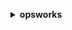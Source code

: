 **<details ><summary style="color:none;">opsworks</summary><blockquote>**

- **<details><summary style="color:none;"><b><u>assign-instance</b></u></summary><blockquote>**

  * **<p style="color:none;">--instance-id</p>**
  * **<p style="color:none;">--layer-ids</p>**
  * **<p style="color:none;">--cli-input-json</p>**
  * **<p style="color:none;">--cli-input-yaml</p>**
  * **<p style="color:none;">--generate-cli-skeleton</p>**

  </br>

  <p style="color:red;">**Description**</p>

  </br>

  ## **Examples**

  ```bash

  ```
  ```json

  ```

  </br>

- **<details><summary style="color:none;"><b><u>assign-volume</b></u></summary><blockquote>**

  * **<p style="color:none;">--volume-id</p>**
  * **<p style="color:none;">--instance-id</p>**
  * **<p style="color:none;">--cli-input-json</p>**
  * **<p style="color:none;">--cli-input-yaml</p>**
  * **<p style="color:none;">--generate-cli-skeleton</p>**

  </br>

  <p style="color:red;">**Description**</p>

  </br>

  ## **Examples**

  ```bash

  ```
  ```json

  ```

  </br>

- **<details><summary style="color:none;"><b><u>associate-elastic-ip</b></u></summary><blockquote>**

  * **<p style="color:none;">--elastic-ip</p>**
  * **<p style="color:none;">--instance-id</p>**
  * **<p style="color:none;">--cli-input-json</p>**
  * **<p style="color:none;">--cli-input-yaml</p>**
  * **<p style="color:none;">--generate-cli-skeleton</p>**

  </br>

  <p style="color:red;">**Description**</p>

  </br>

  ## **Examples**

  ```bash

  ```
  ```json

  ```

  </br>

- **<details><summary style="color:none;"><b><u>attach-elastic-load-balancer</b></u></summary><blockquote>**

  * **<p style="color:none;">--elastic-load-balancer-name</p>**
  * **<p style="color:none;">--layer-id</p>**
  * **<p style="color:none;">--cli-input-json</p>**
  * **<p style="color:none;">--cli-input-yaml</p>**
  * **<p style="color:none;">--generate-cli-skeleton</p>**

  </br>

  <p style="color:red;">**Description**</p>

  </br>

  ## **Examples**

  ```bash

  ```
  ```json

  ```

  </br>

- **<details><summary style="color:none;"><b><u>clone-stack</b></u></summary><blockquote>**

  * **<p style="color:none;">--source-stack-id</p>**
  * **<p style="color:none;">--name</p>**
  * **<p style="color:none;">--vpc-id</p>**
  * **<p style="color:none;">--attributes</p>**
  * **<p style="color:none;">--service-role-arn</p>**
  * **<p style="color:none;">--default-instance-profile-arn</p>**
  * **<p style="color:none;">--default-os</p>**
  * **<p style="color:none;">--hostname-theme</p>**
  * **<p style="color:none;">--default-availability-zone</p>**
  * **<p style="color:none;">--default-subnet-id</p>**
  * **<p style="color:none;">--custom-json</p>**
  * **<p style="color:none;">--configuration-manager</p>**
  * **<p style="color:none;">--chef-configuration</p>**
  * **<p style="color:none;">--use-custom-cookbooks</p>**
  * **<p style="color:none;">--no-use-custom-cookbooks</p>**
  * **<p style="color:none;">--use-opsworks-security-groups</p>**
  * **<p style="color:none;">--no-use-opsworks-security-groups</p>**
  * **<p style="color:none;">--custom-cookbooks-source</p>**
  * **<p style="color:none;">--default-ssh-key-name</p>**
  * **<p style="color:none;">--clone-permissions</p>**
  * **<p style="color:none;">--no-clone-permissions</p>**
  * **<p style="color:none;">--clone-app-ids</p>**
  * **<p style="color:none;">--default-root-device-type</p>**
  * **<p style="color:none;">--agent-version</p>**
  * **<p style="color:none;">--stack-region</p>**
  * **<p style="color:none;">--cli-input-json</p>**
  * **<p style="color:none;">--cli-input-yaml</p>**
  * **<p style="color:none;">--generate-cli-skeleton</p>**

  </br>

  <p style="color:red;">**Description**</p>

  </br>

  ## **Examples**

  ```bash

  ```
  ```json

  ```

  </br>

- **<details><summary style="color:none;"><b><u>create-app</b></u></summary><blockquote>**

  * **<p style="color:none;">--stack-id</p>**
  * **<p style="color:none;">--shortname</p>**
  * **<p style="color:none;">--name</p>**
  * **<p style="color:none;">--description</p>**
  * **<p style="color:none;">--data-sources</p>**
  * **<p style="color:none;">--type</p>**
  * **<p style="color:none;">--app-source</p>**
  * **<p style="color:none;">--domains</p>**
  * **<p style="color:none;">--enable-ssl</p>**
  * **<p style="color:none;">--no-enable-ssl</p>**
  * **<p style="color:none;">--ssl-configuration</p>**
  * **<p style="color:none;">--attributes</p>**
  * **<p style="color:none;">--environment</p>**
  * **<p style="color:none;">--cli-input-json</p>**
  * **<p style="color:none;">--cli-input-yaml</p>**
  * **<p style="color:none;">--generate-cli-skeleton</p>**

  </br>

  <p style="color:red;">**Description**</p>

  </br>

  ## **Examples**

  ```bash

  ```
  ```json

  ```

  </br>

- **<details><summary style="color:none;"><b><u>create-deployment</b></u></summary><blockquote>**

  * **<p style="color:none;">--stack-id</p>**
  * **<p style="color:none;">--app-id</p>**
  * **<p style="color:none;">--instance-ids</p>**
  * **<p style="color:none;">--layer-ids</p>**
  * **<p style="color:none;">--command</p>**
  * **<p style="color:none;">--comment</p>**
  * **<p style="color:none;">--custom-json</p>**
  * **<p style="color:none;">--cli-input-json</p>**
  * **<p style="color:none;">--cli-input-yaml</p>**
  * **<p style="color:none;">--generate-cli-skeleton</p>**

  </br>

  <p style="color:red;">**Description**</p>

  </br>

  ## **Examples**

  ```bash

  ```
  ```json

  ```

  </br>

- **<details><summary style="color:none;"><b><u>create-instance</b></u></summary><blockquote>**

  * **<p style="color:none;">--stack-id</p>**
  * **<p style="color:none;">--layer-ids</p>**
  * **<p style="color:none;">--instance-type</p>**
  * **<p style="color:none;">--auto-scaling-type</p>**
  * **<p style="color:none;">--hostname</p>**
  * **<p style="color:none;">--os</p>**
  * **<p style="color:none;">--ami-id</p>**
  * **<p style="color:none;">--ssh-key-name</p>**
  * **<p style="color:none;">--availability-zone</p>**
  * **<p style="color:none;">--virtualization-type</p>**
  * **<p style="color:none;">--subnet-id</p>**
  * **<p style="color:none;">--architecture</p>**
  * **<p style="color:none;">--root-device-type</p>**
  * **<p style="color:none;">--block-device-mappings</p>**
  * **<p style="color:none;">--install-updates-on-boot</p>**
  * **<p style="color:none;">--no-install-updates-on-boot</p>**
  * **<p style="color:none;">--ebs-optimized</p>**
  * **<p style="color:none;">--no-ebs-optimized</p>**
  * **<p style="color:none;">--agent-version</p>**
  * **<p style="color:none;">--tenancy</p>**
  * **<p style="color:none;">--cli-input-json</p>**
  * **<p style="color:none;">--cli-input-yaml</p>**
  * **<p style="color:none;">--generate-cli-skeleton</p>**

  </br>

  <p style="color:red;">**Description**</p>

  </br>

  ## **Examples**

  ```bash

  ```
  ```json

  ```

  </br>

- **<details><summary style="color:none;"><b><u>create-layer</b></u></summary><blockquote>**

  * **<p style="color:none;">--stack-id</p>**
  * **<p style="color:none;">--type</p>**
  * **<p style="color:none;">--name</p>**
  * **<p style="color:none;">--shortname</p>**
  * **<p style="color:none;">--attributes</p>**
  * **<p style="color:none;">--cloud-watch-logs-configuration</p>**
  * **<p style="color:none;">--custom-instance-profile-arn</p>**
  * **<p style="color:none;">--custom-json</p>**
  * **<p style="color:none;">--custom-security-group-ids</p>**
  * **<p style="color:none;">--packages</p>**
  * **<p style="color:none;">--volume-configurations</p>**
  * **<p style="color:none;">--enable-auto-healing</p>**
  * **<p style="color:none;">--no-enable-auto-healing</p>**
  * **<p style="color:none;">--auto-assign-elastic-ips</p>**
  * **<p style="color:none;">--no-auto-assign-elastic-ips</p>**
  * **<p style="color:none;">--auto-assign-public-ips</p>**
  * **<p style="color:none;">--no-auto-assign-public-ips</p>**
  * **<p style="color:none;">--custom-recipes</p>**
  * **<p style="color:none;">--install-updates-on-boot</p>**
  * **<p style="color:none;">--no-install-updates-on-boot</p>**
  * **<p style="color:none;">--use-ebs-optimized-instances</p>**
  * **<p style="color:none;">--no-use-ebs-optimized-instances</p>**
  * **<p style="color:none;">--lifecycle-event-configuration</p>**
  * **<p style="color:none;">--cli-input-json</p>**
  * **<p style="color:none;">--cli-input-yaml</p>**
  * **<p style="color:none;">--generate-cli-skeleton</p>**

  </br>

  <p style="color:red;">**Description**</p>

  </br>

  ## **Examples**

  ```bash

  ```
  ```json

  ```

  </br>

- **<details><summary style="color:none;"><b><u>create-stack</b></u></summary><blockquote>**

  * **<p style="color:none;">--name</p>**
  * **<p style="color:none;">--vpc-id</p>**
  * **<p style="color:none;">--attributes</p>**
  * **<p style="color:none;">--service-role-arn</p>**
  * **<p style="color:none;">--default-instance-profile-arn</p>**
  * **<p style="color:none;">--default-os</p>**
  * **<p style="color:none;">--hostname-theme</p>**
  * **<p style="color:none;">--default-availability-zone</p>**
  * **<p style="color:none;">--default-subnet-id</p>**
  * **<p style="color:none;">--custom-json</p>**
  * **<p style="color:none;">--configuration-manager</p>**
  * **<p style="color:none;">--chef-configuration</p>**
  * **<p style="color:none;">--use-custom-cookbooks</p>**
  * **<p style="color:none;">--no-use-custom-cookbooks</p>**
  * **<p style="color:none;">--use-opsworks-security-groups</p>**
  * **<p style="color:none;">--no-use-opsworks-security-groups</p>**
  * **<p style="color:none;">--custom-cookbooks-source</p>**
  * **<p style="color:none;">--default-ssh-key-name</p>**
  * **<p style="color:none;">--default-root-device-type</p>**
  * **<p style="color:none;">--agent-version</p>**
  * **<p style="color:none;">--stack-region</p>**
  * **<p style="color:none;">--cli-input-json</p>**
  * **<p style="color:none;">--cli-input-yaml</p>**
  * **<p style="color:none;">--generate-cli-skeleton</p>**

  </br>

  <p style="color:red;">**Description**</p>

  </br>

  ## **Examples**

  ```bash

  ```
  ```json

  ```

  </br>

- **<details><summary style="color:none;"><b><u>create-user-profile</b></u></summary><blockquote>**

  * **<p style="color:none;">--iam-user-arn</p>**
  * **<p style="color:none;">--ssh-username</p>**
  * **<p style="color:none;">--ssh-public-key</p>**
  * **<p style="color:none;">--allow-self-management</p>**
  * **<p style="color:none;">--no-allow-self-management</p>**
  * **<p style="color:none;">--cli-input-json</p>**
  * **<p style="color:none;">--cli-input-yaml</p>**
  * **<p style="color:none;">--generate-cli-skeleton</p>**

  </br>

  <p style="color:red;">**Description**</p>

  </br>

  ## **Examples**

  ```bash

  ```
  ```json

  ```

  </br>

- **<details><summary style="color:none;"><b><u>delete-app</b></u></summary><blockquote>**

  * **<p style="color:none;">--app-id</p>**
  * **<p style="color:none;">--cli-input-json</p>**
  * **<p style="color:none;">--cli-input-yaml</p>**
  * **<p style="color:none;">--generate-cli-skeleton</p>**

  </br>

  <p style="color:red;">**Description**</p>

  </br>

  ## **Examples**

  ```bash

  ```
  ```json

  ```

  </br>

- **<details><summary style="color:none;"><b><u>delete-instance</b></u></summary><blockquote>**

  * **<p style="color:none;">--instance-id</p>**
  * **<p style="color:none;">--delete-elastic-ip</p>**
  * **<p style="color:none;">--no-delete-elastic-ip</p>**
  * **<p style="color:none;">--delete-volumes</p>**
  * **<p style="color:none;">--no-delete-volumes</p>**
  * **<p style="color:none;">--cli-input-json</p>**
  * **<p style="color:none;">--cli-input-yaml</p>**
  * **<p style="color:none;">--generate-cli-skeleton</p>**

  </br>

  <p style="color:red;">**Description**</p>

  </br>

  ## **Examples**

  ```bash

  ```
  ```json

  ```

  </br>

- **<details><summary style="color:none;"><b><u>delete-layer</b></u></summary><blockquote>**

  * **<p style="color:none;">--layer-id</p>**
  * **<p style="color:none;">--cli-input-json</p>**
  * **<p style="color:none;">--cli-input-yaml</p>**
  * **<p style="color:none;">--generate-cli-skeleton</p>**

  </br>

  <p style="color:red;">**Description**</p>

  </br>

  ## **Examples**

  ```bash

  ```
  ```json

  ```

  </br>

- **<details><summary style="color:none;"><b><u>delete-stack</b></u></summary><blockquote>**

  * **<p style="color:none;">--stack-id</p>**
  * **<p style="color:none;">--cli-input-json</p>**
  * **<p style="color:none;">--cli-input-yaml</p>**
  * **<p style="color:none;">--generate-cli-skeleton</p>**

  </br>

  <p style="color:red;">**Description**</p>

  </br>

  ## **Examples**

  ```bash

  ```
  ```json

  ```

  </br>

- **<details><summary style="color:none;"><b><u>delete-user-profile</b></u></summary><blockquote>**

  * **<p style="color:none;">--iam-user-arn</p>**
  * **<p style="color:none;">--cli-input-json</p>**
  * **<p style="color:none;">--cli-input-yaml</p>**
  * **<p style="color:none;">--generate-cli-skeleton</p>**

  </br>

  <p style="color:red;">**Description**</p>

  </br>

  ## **Examples**

  ```bash

  ```
  ```json

  ```

  </br>

- **<details><summary style="color:none;"><b><u>deregister-ecs-cluster</b></u></summary><blockquote>**

  * **<p style="color:none;">--ecs-cluster-arn</p>**
  * **<p style="color:none;">--cli-input-json</p>**
  * **<p style="color:none;">--cli-input-yaml</p>**
  * **<p style="color:none;">--generate-cli-skeleton</p>**

  </br>

  <p style="color:red;">**Description**</p>

  </br>

  ## **Examples**

  ```bash

  ```
  ```json

  ```

  </br>

- **<details><summary style="color:none;"><b><u>deregister-elastic-ip</b></u></summary><blockquote>**

  * **<p style="color:none;">--elastic-ip</p>**
  * **<p style="color:none;">--cli-input-json</p>**
  * **<p style="color:none;">--cli-input-yaml</p>**
  * **<p style="color:none;">--generate-cli-skeleton</p>**

  </br>

  <p style="color:red;">**Description**</p>

  </br>

  ## **Examples**

  ```bash

  ```
  ```json

  ```

  </br>

- **<details><summary style="color:none;"><b><u>deregister-instance</b></u></summary><blockquote>**

  * **<p style="color:none;">--instance-id</p>**
  * **<p style="color:none;">--cli-input-json</p>**
  * **<p style="color:none;">--cli-input-yaml</p>**
  * **<p style="color:none;">--generate-cli-skeleton</p>**

  </br>

  <p style="color:red;">**Description**</p>

  </br>

  ## **Examples**

  ```bash

  ```
  ```json

  ```

  </br>

- **<details><summary style="color:none;"><b><u>deregister-rds-db-instance</b></u></summary><blockquote>**

  * **<p style="color:none;">--rds-db-instance-arn</p>**
  * **<p style="color:none;">--cli-input-json</p>**
  * **<p style="color:none;">--cli-input-yaml</p>**
  * **<p style="color:none;">--generate-cli-skeleton</p>**

  </br>

  <p style="color:red;">**Description**</p>

  </br>

  ## **Examples**

  ```bash

  ```
  ```json

  ```

  </br>

- **<details><summary style="color:none;"><b><u>deregister-volume</b></u></summary><blockquote>**

  * **<p style="color:none;">--volume-id</p>**
  * **<p style="color:none;">--cli-input-json</p>**
  * **<p style="color:none;">--cli-input-yaml</p>**
  * **<p style="color:none;">--generate-cli-skeleton</p>**

  </br>

  <p style="color:red;">**Description**</p>

  </br>

  ## **Examples**

  ```bash

  ```
  ```json

  ```

  </br>

- **<details><summary style="color:none;"><b><u>describe-agent-versions</b></u></summary><blockquote>**

  * **<p style="color:none;">--stack-id</p>**
  * **<p style="color:none;">--configuration-manager</p>**
  * **<p style="color:none;">--cli-input-json</p>**
  * **<p style="color:none;">--cli-input-yaml</p>**
  * **<p style="color:none;">--generate-cli-skeleton</p>**

  </br>

  <p style="color:red;">**Description**</p>

  </br>

  ## **Examples**

  ```bash

  ```
  ```json

  ```

  </br>

- **<details><summary style="color:none;"><b><u>describe-apps</b></u></summary><blockquote>**

  * **<p style="color:none;">--stack-id</p>**
  * **<p style="color:none;">--app-ids</p>**
  * **<p style="color:none;">--cli-input-json</p>**
  * **<p style="color:none;">--cli-input-yaml</p>**
  * **<p style="color:none;">--generate-cli-skeleton</p>**

  </br>

  <p style="color:red;">**Description**</p>

  </br>

  ## **Examples**

  ```bash

  ```
  ```json

  ```

  </br>

- **<details><summary style="color:none;"><b><u>describe-commands</b></u></summary><blockquote>**

  * **<p style="color:none;">--deployment-id</p>**
  * **<p style="color:none;">--instance-id</p>**
  * **<p style="color:none;">--command-ids</p>**
  * **<p style="color:none;">--cli-input-json</p>**
  * **<p style="color:none;">--cli-input-yaml</p>**
  * **<p style="color:none;">--generate-cli-skeleton</p>**

  </br>

  <p style="color:red;">**Description**</p>

  </br>

  ## **Examples**

  ```bash

  ```
  ```json

  ```

  </br>

- **<details><summary style="color:none;"><b><u>describe-deployments</b></u></summary><blockquote>**

  * **<p style="color:none;">--stack-id</p>**
  * **<p style="color:none;">--app-id</p>**
  * **<p style="color:none;">--deployment-ids</p>**
  * **<p style="color:none;">--cli-input-json</p>**
  * **<p style="color:none;">--cli-input-yaml</p>**
  * **<p style="color:none;">--generate-cli-skeleton</p>**

  </br>

  <p style="color:red;">**Description**</p>

  </br>

  ## **Examples**

  ```bash

  ```
  ```json

  ```

  </br>

- **<details><summary style="color:none;"><b><u>describe-ecs-clusters</b></u></summary><blockquote>**

  * **<p style="color:none;">--ecs-cluster-arns</p>**
  * **<p style="color:none;">--stack-id</p>**
  * **<p style="color:none;">--cli-input-json</p>**
  * **<p style="color:none;">--cli-input-yaml</p>**
  * **<p style="color:none;">--starting-token</p>**
  * **<p style="color:none;">--page-size</p>**
  * **<p style="color:none;">--max-items</p>**
  * **<p style="color:none;">--generate-cli-skeleton</p>**

  </br>

  <p style="color:red;">**Description**</p>

  </br>

  ## **Examples**

  ```bash

  ```
  ```json

  ```

  </br>

- **<details><summary style="color:none;"><b><u>describe-elastic-ips</b></u></summary><blockquote>**

  * **<p style="color:none;">--instance-id</p>**
  * **<p style="color:none;">--stack-id</p>**
  * **<p style="color:none;">--ips</p>**
  * **<p style="color:none;">--cli-input-json</p>**
  * **<p style="color:none;">--cli-input-yaml</p>**
  * **<p style="color:none;">--generate-cli-skeleton</p>**

  </br>

  <p style="color:red;">**Description**</p>

  </br>

  ## **Examples**

  ```bash

  ```
  ```json

  ```

  </br>

- **<details><summary style="color:none;"><b><u>describe-elastic-load-balancers</b></u></summary><blockquote>**

  * **<p style="color:none;">--stack-id</p>**
  * **<p style="color:none;">--layer-ids</p>**
  * **<p style="color:none;">--cli-input-json</p>**
  * **<p style="color:none;">--cli-input-yaml</p>**
  * **<p style="color:none;">--generate-cli-skeleton</p>**

  </br>

  <p style="color:red;">**Description**</p>

  </br>

  ## **Examples**

  ```bash

  ```
  ```json

  ```

  </br>

- **<details><summary style="color:none;"><b><u>describe-instances</b></u></summary><blockquote>**

  * **<p style="color:none;">--stack-id</p>**
  * **<p style="color:none;">--layer-id</p>**
  * **<p style="color:none;">--instance-ids</p>**
  * **<p style="color:none;">--cli-input-json</p>**
  * **<p style="color:none;">--cli-input-yaml</p>**
  * **<p style="color:none;">--generate-cli-skeleton</p>**

  </br>

  <p style="color:red;">**Description**</p>

  </br>

  ## **Examples**

  ```bash

  ```
  ```json

  ```

  </br>

- **<details><summary style="color:none;"><b><u>describe-layers</b></u></summary><blockquote>**

  * **<p style="color:none;">--stack-id</p>**
  * **<p style="color:none;">--layer-ids</p>**
  * **<p style="color:none;">--cli-input-json</p>**
  * **<p style="color:none;">--cli-input-yaml</p>**
  * **<p style="color:none;">--generate-cli-skeleton</p>**

  </br>

  <p style="color:red;">**Description**</p>

  </br>

  ## **Examples**

  ```bash

  ```
  ```json

  ```

  </br>

- **<details><summary style="color:none;"><b><u>describe-load-based-auto-scaling</b></u></summary><blockquote>**

  * **<p style="color:none;">--layer-ids</p>**
  * **<p style="color:none;">--cli-input-json</p>**
  * **<p style="color:none;">--cli-input-yaml</p>**
  * **<p style="color:none;">--generate-cli-skeleton</p>**

  </br>

  <p style="color:red;">**Description**</p>

  </br>

  ## **Examples**

  ```bash

  ```
  ```json

  ```

  </br>

- **<details><summary style="color:none;"><b><u>describe-my-user-profile</b></u></summary><blockquote>**

  * **<p style="color:none;">--cli-input-json</p>**
  * **<p style="color:none;">--cli-input-yaml</p>**
  * **<p style="color:none;">--generate-cli-skeleton</p>**

  </br>

  <p style="color:red;">**Description**</p>

  </br>

  ## **Examples**

  ```bash

  ```
  ```json

  ```

  </br>

- **<details><summary style="color:none;"><b><u>describe-operating-systems</b></u></summary><blockquote>**

  * **<p style="color:none;">--cli-input-json</p>**
  * **<p style="color:none;">--cli-input-yaml</p>**
  * **<p style="color:none;">--generate-cli-skeleton</p>**

  </br>

  <p style="color:red;">**Description**</p>

  </br>

  ## **Examples**

  ```bash

  ```
  ```json

  ```

  </br>

- **<details><summary style="color:none;"><b><u>describe-permissions</b></u></summary><blockquote>**

  * **<p style="color:none;">--iam-user-arn</p>**
  * **<p style="color:none;">--stack-id</p>**
  * **<p style="color:none;">--cli-input-json</p>**
  * **<p style="color:none;">--cli-input-yaml</p>**
  * **<p style="color:none;">--generate-cli-skeleton</p>**

  </br>

  <p style="color:red;">**Description**</p>

  </br>

  ## **Examples**

  ```bash

  ```
  ```json

  ```

  </br>

- **<details><summary style="color:none;"><b><u>describe-raid-arrays</b></u></summary><blockquote>**

  * **<p style="color:none;">--instance-id</p>**
  * **<p style="color:none;">--stack-id</p>**
  * **<p style="color:none;">--raid-array-ids</p>**
  * **<p style="color:none;">--cli-input-json</p>**
  * **<p style="color:none;">--cli-input-yaml</p>**
  * **<p style="color:none;">--generate-cli-skeleton</p>**

  </br>

  <p style="color:red;">**Description**</p>

  </br>

  ## **Examples**

  ```bash

  ```
  ```json

  ```

  </br>

- **<details><summary style="color:none;"><b><u>describe-rds-db-instances</b></u></summary><blockquote>**

  * **<p style="color:none;">--stack-id</p>**
  * **<p style="color:none;">--rds-db-instance-arns</p>**
  * **<p style="color:none;">--cli-input-json</p>**
  * **<p style="color:none;">--cli-input-yaml</p>**
  * **<p style="color:none;">--generate-cli-skeleton</p>**

  </br>

  <p style="color:red;">**Description**</p>

  </br>

  ## **Examples**

  ```bash

  ```
  ```json

  ```

  </br>

- **<details><summary style="color:none;"><b><u>describe-service-errors</b></u></summary><blockquote>**

  * **<p style="color:none;">--stack-id</p>**
  * **<p style="color:none;">--instance-id</p>**
  * **<p style="color:none;">--service-error-ids</p>**
  * **<p style="color:none;">--cli-input-json</p>**
  * **<p style="color:none;">--cli-input-yaml</p>**
  * **<p style="color:none;">--generate-cli-skeleton</p>**

  </br>

  <p style="color:red;">**Description**</p>

  </br>

  ## **Examples**

  ```bash

  ```
  ```json

  ```

  </br>

- **<details><summary style="color:none;"><b><u>describe-stack-provisioning-parameters</b></u></summary><blockquote>**

  * **<p style="color:none;">--stack-id</p>**
  * **<p style="color:none;">--cli-input-json</p>**
  * **<p style="color:none;">--cli-input-yaml</p>**
  * **<p style="color:none;">--generate-cli-skeleton</p>**

  </br>

  <p style="color:red;">**Description**</p>

  </br>

  ## **Examples**

  ```bash

  ```
  ```json

  ```

  </br>

- **<details><summary style="color:none;"><b><u>describe-stacks</b></u></summary><blockquote>**

  * **<p style="color:none;">--stack-ids</p>**
  * **<p style="color:none;">--cli-input-json</p>**
  * **<p style="color:none;">--cli-input-yaml</p>**
  * **<p style="color:none;">--generate-cli-skeleton</p>**

  </br>

  <p style="color:red;">**Description**</p>

  </br>

  ## **Examples**

  ```bash

  ```
  ```json

  ```

  </br>

- **<details><summary style="color:none;"><b><u>describe-stack-summary</b></u></summary><blockquote>**

  * **<p style="color:none;">--stack-id</p>**
  * **<p style="color:none;">--cli-input-json</p>**
  * **<p style="color:none;">--cli-input-yaml</p>**
  * **<p style="color:none;">--generate-cli-skeleton</p>**

  </br>

  <p style="color:red;">**Description**</p>

  </br>

  ## **Examples**

  ```bash

  ```
  ```json

  ```

  </br>

- **<details><summary style="color:none;"><b><u>describe-time-based-auto-scaling</b></u></summary><blockquote>**

  * **<p style="color:none;">--instance-ids</p>**
  * **<p style="color:none;">--cli-input-json</p>**
  * **<p style="color:none;">--cli-input-yaml</p>**
  * **<p style="color:none;">--generate-cli-skeleton</p>**

  </br>

  <p style="color:red;">**Description**</p>

  </br>

  ## **Examples**

  ```bash

  ```
  ```json

  ```

  </br>

- **<details><summary style="color:none;"><b><u>describe-user-profiles</b></u></summary><blockquote>**

  * **<p style="color:none;">--iam-user-arns</p>**
  * **<p style="color:none;">--cli-input-json</p>**
  * **<p style="color:none;">--cli-input-yaml</p>**
  * **<p style="color:none;">--generate-cli-skeleton</p>**

  </br>

  <p style="color:red;">**Description**</p>

  </br>

  ## **Examples**

  ```bash

  ```
  ```json

  ```

  </br>

- **<details><summary style="color:none;"><b><u>describe-volumes</b></u></summary><blockquote>**

  * **<p style="color:none;">--instance-id</p>**
  * **<p style="color:none;">--stack-id</p>**
  * **<p style="color:none;">--raid-array-id</p>**
  * **<p style="color:none;">--volume-ids</p>**
  * **<p style="color:none;">--cli-input-json</p>**
  * **<p style="color:none;">--cli-input-yaml</p>**
  * **<p style="color:none;">--generate-cli-skeleton</p>**

  </br>

  <p style="color:red;">**Description**</p>

  </br>

  ## **Examples**

  ```bash

  ```
  ```json

  ```

  </br>

- **<details><summary style="color:none;"><b><u>detach-elastic-load-balancer</b></u></summary><blockquote>**

  * **<p style="color:none;">--elastic-load-balancer-name</p>**
  * **<p style="color:none;">--layer-id</p>**
  * **<p style="color:none;">--cli-input-json</p>**
  * **<p style="color:none;">--cli-input-yaml</p>**
  * **<p style="color:none;">--generate-cli-skeleton</p>**

  </br>

  <p style="color:red;">**Description**</p>

  </br>

  ## **Examples**

  ```bash

  ```
  ```json

  ```

  </br>

- **<details><summary style="color:none;"><b><u>disassociate-elastic-ip</b></u></summary><blockquote>**

  * **<p style="color:none;">--elastic-ip</p>**
  * **<p style="color:none;">--cli-input-json</p>**
  * **<p style="color:none;">--cli-input-yaml</p>**
  * **<p style="color:none;">--generate-cli-skeleton</p>**

  </br>

  <p style="color:red;">**Description**</p>

  </br>

  ## **Examples**

  ```bash

  ```
  ```json

  ```

  </br>

- **<details><summary style="color:none;"><b><u>get-hostname-suggestion</b></u></summary><blockquote>**

  * **<p style="color:none;">--layer-id</p>**
  * **<p style="color:none;">--cli-input-json</p>**
  * **<p style="color:none;">--cli-input-yaml</p>**
  * **<p style="color:none;">--generate-cli-skeleton</p>**

  </br>

  <p style="color:red;">**Description**</p>

  </br>

  ## **Examples**

  ```bash

  ```
  ```json

  ```

  </br>

- **<details><summary style="color:none;"><b><u>grant-access</b></u></summary><blockquote>**

  * **<p style="color:none;">--instance-id</p>**
  * **<p style="color:none;">--valid-for-in-minutes</p>**
  * **<p style="color:none;">--cli-input-json</p>**
  * **<p style="color:none;">--cli-input-yaml</p>**
  * **<p style="color:none;">--generate-cli-skeleton</p>**

  </br>

  <p style="color:red;">**Description**</p>

  </br>

  ## **Examples**

  ```bash

  ```
  ```json

  ```

  </br>

- **<details><summary style="color:none;"><b><u>help</b></u></summary><blockquote>**

  * **<p style="color:none;"></p>**

  </br>

  <p style="color:red;">**Description**</p>

  </br>

  ## **Examples**

  ```bash

  ```
  ```json

  ```

  </br>

- **<details><summary style="color:none;"><b><u>list-tags</b></u></summary><blockquote>**

  * **<p style="color:none;">--resource-arn</p>**
  * **<p style="color:none;">--max-results</p>**
  * **<p style="color:none;">--next-token</p>**
  * **<p style="color:none;">--cli-input-json</p>**
  * **<p style="color:none;">--cli-input-yaml</p>**
  * **<p style="color:none;">--generate-cli-skeleton</p>**

  </br>

  <p style="color:red;">**Description**</p>

  </br>

  ## **Examples**

  ```bash

  ```
  ```json

  ```

  </br>

- **<details><summary style="color:none;"><b><u>reboot-instance</b></u></summary><blockquote>**

  * **<p style="color:none;">--instance-id</p>**
  * **<p style="color:none;">--cli-input-json</p>**
  * **<p style="color:none;">--cli-input-yaml</p>**
  * **<p style="color:none;">--generate-cli-skeleton</p>**

  </br>

  <p style="color:red;">**Description**</p>

  </br>

  ## **Examples**

  ```bash

  ```
  ```json

  ```

  </br>

- **<details><summary style="color:none;"><b><u>register</b></u></summary><blockquote>**

  * **<p style="color:none;">--stack-id</p>**
  * **<p style="color:none;">--infrastructure-class</p>**
  * **<p style="color:none;">--override-hostname</p>**
  * **<p style="color:none;">--override-private-ip</p>**
  * **<p style="color:none;">--override-public-ip</p>**
  * **<p style="color:none;">--override-ssh</p>**
  * **<p style="color:none;">--ssh-username</p>**
  * **<p style="color:none;">--ssh-private-key</p>**
  * **<p style="color:none;">--local</p>**
  * **<p style="color:none;">--use-instance-profile</p>**

  </br>

  <p style="color:red;">**Description**</p>

  </br>

  ## **Examples**

  ```bash

  ```
  ```json

  ```

  </br>

- **<details><summary style="color:none;"><b><u>register-ecs-cluster</b></u></summary><blockquote>**

  * **<p style="color:none;">--ecs-cluster-arn</p>**
  * **<p style="color:none;">--stack-id</p>**
  * **<p style="color:none;">--cli-input-json</p>**
  * **<p style="color:none;">--cli-input-yaml</p>**
  * **<p style="color:none;">--generate-cli-skeleton</p>**

  </br>

  <p style="color:red;">**Description**</p>

  </br>

  ## **Examples**

  ```bash

  ```
  ```json

  ```

  </br>

- **<details><summary style="color:none;"><b><u>register-elastic-ip</b></u></summary><blockquote>**

  * **<p style="color:none;">--elastic-ip</p>**
  * **<p style="color:none;">--stack-id</p>**
  * **<p style="color:none;">--cli-input-json</p>**
  * **<p style="color:none;">--cli-input-yaml</p>**
  * **<p style="color:none;">--generate-cli-skeleton</p>**

  </br>

  <p style="color:red;">**Description**</p>

  </br>

  ## **Examples**

  ```bash

  ```
  ```json

  ```

  </br>

- **<details><summary style="color:none;"><b><u>register-instance</b></u></summary><blockquote>**

  * **<p style="color:none;">--stack-id</p>**
  * **<p style="color:none;">--hostname</p>**
  * **<p style="color:none;">--public-ip</p>**
  * **<p style="color:none;">--private-ip</p>**
  * **<p style="color:none;">--rsa-public-key</p>**
  * **<p style="color:none;">--rsa-public-key-fingerprint</p>**
  * **<p style="color:none;">--instance-identity</p>**
  * **<p style="color:none;">--cli-input-json</p>**
  * **<p style="color:none;">--cli-input-yaml</p>**
  * **<p style="color:none;">--generate-cli-skeleton</p>**

  </br>

  <p style="color:red;">**Description**</p>

  </br>

  ## **Examples**

  ```bash

  ```
  ```json

  ```

  </br>

- **<details><summary style="color:none;"><b><u>register-rds-db-instance</b></u></summary><blockquote>**

  * **<p style="color:none;">--stack-id</p>**
  * **<p style="color:none;">--rds-db-instance-arn</p>**
  * **<p style="color:none;">--db-user</p>**
  * **<p style="color:none;">--db-password</p>**
  * **<p style="color:none;">--cli-input-json</p>**
  * **<p style="color:none;">--cli-input-yaml</p>**
  * **<p style="color:none;">--generate-cli-skeleton</p>**

  </br>

  <p style="color:red;">**Description**</p>

  </br>

  ## **Examples**

  ```bash

  ```
  ```json

  ```

  </br>

- **<details><summary style="color:none;"><b><u>register-volume</b></u></summary><blockquote>**

  * **<p style="color:none;">--ec2-volume-id</p>**
  * **<p style="color:none;">--stack-id</p>**
  * **<p style="color:none;">--cli-input-json</p>**
  * **<p style="color:none;">--cli-input-yaml</p>**
  * **<p style="color:none;">--generate-cli-skeleton</p>**

  </br>

  <p style="color:red;">**Description**</p>

  </br>

  ## **Examples**

  ```bash

  ```
  ```json

  ```

  </br>

- **<details><summary style="color:none;"><b><u>set-load-based-auto-scaling</b></u></summary><blockquote>**

  * **<p style="color:none;">--layer-id</p>**
  * **<p style="color:none;">--enable</p>**
  * **<p style="color:none;">--no-enable</p>**
  * **<p style="color:none;">--up-scaling</p>**
  * **<p style="color:none;">--down-scaling</p>**
  * **<p style="color:none;">--cli-input-json</p>**
  * **<p style="color:none;">--cli-input-yaml</p>**
  * **<p style="color:none;">--generate-cli-skeleton</p>**

  </br>

  <p style="color:red;">**Description**</p>

  </br>

  ## **Examples**

  ```bash

  ```
  ```json

  ```

  </br>

- **<details><summary style="color:none;"><b><u>set-permission</b></u></summary><blockquote>**

  * **<p style="color:none;">--stack-id</p>**
  * **<p style="color:none;">--iam-user-arn</p>**
  * **<p style="color:none;">--allow-ssh</p>**
  * **<p style="color:none;">--no-allow-ssh</p>**
  * **<p style="color:none;">--allow-sudo</p>**
  * **<p style="color:none;">--no-allow-sudo</p>**
  * **<p style="color:none;">--level</p>**
  * **<p style="color:none;">--cli-input-json</p>**
  * **<p style="color:none;">--cli-input-yaml</p>**
  * **<p style="color:none;">--generate-cli-skeleton</p>**

  </br>

  <p style="color:red;">**Description**</p>

  </br>

  ## **Examples**

  ```bash

  ```
  ```json

  ```

  </br>

- **<details><summary style="color:none;"><b><u>set-time-based-auto-scaling</b></u></summary><blockquote>**

  * **<p style="color:none;">--instance-id</p>**
  * **<p style="color:none;">--auto-scaling-schedule</p>**
  * **<p style="color:none;">--cli-input-json</p>**
  * **<p style="color:none;">--cli-input-yaml</p>**
  * **<p style="color:none;">--generate-cli-skeleton</p>**

  </br>

  <p style="color:red;">**Description**</p>

  </br>

  ## **Examples**

  ```bash

  ```
  ```json

  ```

  </br>

- **<details><summary style="color:none;"><b><u>start-instance</b></u></summary><blockquote>**

  * **<p style="color:none;">--instance-id</p>**
  * **<p style="color:none;">--cli-input-json</p>**
  * **<p style="color:none;">--cli-input-yaml</p>**
  * **<p style="color:none;">--generate-cli-skeleton</p>**

  </br>

  <p style="color:red;">**Description**</p>

  </br>

  ## **Examples**

  ```bash

  ```
  ```json

  ```

  </br>

- **<details><summary style="color:none;"><b><u>start-stack</b></u></summary><blockquote>**

  * **<p style="color:none;">--stack-id</p>**
  * **<p style="color:none;">--cli-input-json</p>**
  * **<p style="color:none;">--cli-input-yaml</p>**
  * **<p style="color:none;">--generate-cli-skeleton</p>**

  </br>

  <p style="color:red;">**Description**</p>

  </br>

  ## **Examples**

  ```bash

  ```
  ```json

  ```

  </br>

- **<details><summary style="color:none;"><b><u>stop-instance</b></u></summary><blockquote>**

  * **<p style="color:none;">--instance-id</p>**
  * **<p style="color:none;">--force</p>**
  * **<p style="color:none;">--no-force</p>**
  * **<p style="color:none;">--cli-input-json</p>**
  * **<p style="color:none;">--cli-input-yaml</p>**
  * **<p style="color:none;">--generate-cli-skeleton</p>**

  </br>

  <p style="color:red;">**Description**</p>

  </br>

  ## **Examples**

  ```bash

  ```
  ```json

  ```

  </br>

- **<details><summary style="color:none;"><b><u>stop-stack</b></u></summary><blockquote>**

  * **<p style="color:none;">--stack-id</p>**
  * **<p style="color:none;">--cli-input-json</p>**
  * **<p style="color:none;">--cli-input-yaml</p>**
  * **<p style="color:none;">--generate-cli-skeleton</p>**

  </br>

  <p style="color:red;">**Description**</p>

  </br>

  ## **Examples**

  ```bash

  ```
  ```json

  ```

  </br>

- **<details><summary style="color:none;"><b><u>tag-resource</b></u></summary><blockquote>**

  * **<p style="color:none;">--resource-arn</p>**
  * **<p style="color:none;">--tags</p>**
  * **<p style="color:none;">--cli-input-json</p>**
  * **<p style="color:none;">--cli-input-yaml</p>**
  * **<p style="color:none;">--generate-cli-skeleton</p>**

  </br>

  <p style="color:red;">**Description**</p>

  </br>

  ## **Examples**

  ```bash

  ```
  ```json

  ```

  </br>

- **<details><summary style="color:none;"><b><u>unassign-instance</b></u></summary><blockquote>**

  * **<p style="color:none;">--instance-id</p>**
  * **<p style="color:none;">--cli-input-json</p>**
  * **<p style="color:none;">--cli-input-yaml</p>**
  * **<p style="color:none;">--generate-cli-skeleton</p>**

  </br>

  <p style="color:red;">**Description**</p>

  </br>

  ## **Examples**

  ```bash

  ```
  ```json

  ```

  </br>

- **<details><summary style="color:none;"><b><u>unassign-volume</b></u></summary><blockquote>**

  * **<p style="color:none;">--volume-id</p>**
  * **<p style="color:none;">--cli-input-json</p>**
  * **<p style="color:none;">--cli-input-yaml</p>**
  * **<p style="color:none;">--generate-cli-skeleton</p>**

  </br>

  <p style="color:red;">**Description**</p>

  </br>

  ## **Examples**

  ```bash

  ```
  ```json

  ```

  </br>

- **<details><summary style="color:none;"><b><u>untag-resource</b></u></summary><blockquote>**

  * **<p style="color:none;">--resource-arn</p>**
  * **<p style="color:none;">--tag-keys</p>**
  * **<p style="color:none;">--cli-input-json</p>**
  * **<p style="color:none;">--cli-input-yaml</p>**
  * **<p style="color:none;">--generate-cli-skeleton</p>**

  </br>

  <p style="color:red;">**Description**</p>

  </br>

  ## **Examples**

  ```bash

  ```
  ```json

  ```

  </br>

- **<details><summary style="color:none;"><b><u>update-app</b></u></summary><blockquote>**

  * **<p style="color:none;">--app-id</p>**
  * **<p style="color:none;">--name</p>**
  * **<p style="color:none;">--description</p>**
  * **<p style="color:none;">--data-sources</p>**
  * **<p style="color:none;">--type</p>**
  * **<p style="color:none;">--app-source</p>**
  * **<p style="color:none;">--domains</p>**
  * **<p style="color:none;">--enable-ssl</p>**
  * **<p style="color:none;">--no-enable-ssl</p>**
  * **<p style="color:none;">--ssl-configuration</p>**
  * **<p style="color:none;">--attributes</p>**
  * **<p style="color:none;">--environment</p>**
  * **<p style="color:none;">--cli-input-json</p>**
  * **<p style="color:none;">--cli-input-yaml</p>**
  * **<p style="color:none;">--generate-cli-skeleton</p>**

  </br>

  <p style="color:red;">**Description**</p>

  </br>

  ## **Examples**

  ```bash

  ```
  ```json

  ```

  </br>

- **<details><summary style="color:none;"><b><u>update-elastic-ip</b></u></summary><blockquote>**

  * **<p style="color:none;">--elastic-ip</p>**
  * **<p style="color:none;">--name</p>**
  * **<p style="color:none;">--cli-input-json</p>**
  * **<p style="color:none;">--cli-input-yaml</p>**
  * **<p style="color:none;">--generate-cli-skeleton</p>**

  </br>

  <p style="color:red;">**Description**</p>

  </br>

  ## **Examples**

  ```bash

  ```
  ```json

  ```

  </br>

- **<details><summary style="color:none;"><b><u>update-instance</b></u></summary><blockquote>**

  * **<p style="color:none;">--instance-id</p>**
  * **<p style="color:none;">--layer-ids</p>**
  * **<p style="color:none;">--instance-type</p>**
  * **<p style="color:none;">--auto-scaling-type</p>**
  * **<p style="color:none;">--hostname</p>**
  * **<p style="color:none;">--os</p>**
  * **<p style="color:none;">--ami-id</p>**
  * **<p style="color:none;">--ssh-key-name</p>**
  * **<p style="color:none;">--architecture</p>**
  * **<p style="color:none;">--install-updates-on-boot</p>**
  * **<p style="color:none;">--no-install-updates-on-boot</p>**
  * **<p style="color:none;">--ebs-optimized</p>**
  * **<p style="color:none;">--no-ebs-optimized</p>**
  * **<p style="color:none;">--agent-version</p>**
  * **<p style="color:none;">--cli-input-json</p>**
  * **<p style="color:none;">--cli-input-yaml</p>**
  * **<p style="color:none;">--generate-cli-skeleton</p>**

  </br>

  <p style="color:red;">**Description**</p>

  </br>

  ## **Examples**

  ```bash

  ```
  ```json

  ```

  </br>

- **<details><summary style="color:none;"><b><u>update-layer</b></u></summary><blockquote>**

  * **<p style="color:none;">--layer-id</p>**
  * **<p style="color:none;">--name</p>**
  * **<p style="color:none;">--shortname</p>**
  * **<p style="color:none;">--attributes</p>**
  * **<p style="color:none;">--cloud-watch-logs-configuration</p>**
  * **<p style="color:none;">--custom-instance-profile-arn</p>**
  * **<p style="color:none;">--custom-json</p>**
  * **<p style="color:none;">--custom-security-group-ids</p>**
  * **<p style="color:none;">--packages</p>**
  * **<p style="color:none;">--volume-configurations</p>**
  * **<p style="color:none;">--enable-auto-healing</p>**
  * **<p style="color:none;">--no-enable-auto-healing</p>**
  * **<p style="color:none;">--auto-assign-elastic-ips</p>**
  * **<p style="color:none;">--no-auto-assign-elastic-ips</p>**
  * **<p style="color:none;">--auto-assign-public-ips</p>**
  * **<p style="color:none;">--no-auto-assign-public-ips</p>**
  * **<p style="color:none;">--custom-recipes</p>**
  * **<p style="color:none;">--install-updates-on-boot</p>**
  * **<p style="color:none;">--no-install-updates-on-boot</p>**
  * **<p style="color:none;">--use-ebs-optimized-instances</p>**
  * **<p style="color:none;">--no-use-ebs-optimized-instances</p>**
  * **<p style="color:none;">--lifecycle-event-configuration</p>**
  * **<p style="color:none;">--cli-input-json</p>**
  * **<p style="color:none;">--cli-input-yaml</p>**
  * **<p style="color:none;">--generate-cli-skeleton</p>**

  </br>

  <p style="color:red;">**Description**</p>

  </br>

  ## **Examples**

  ```bash

  ```
  ```json

  ```

  </br>

- **<details><summary style="color:none;"><b><u>update-my-user-profile</b></u></summary><blockquote>**

  * **<p style="color:none;">--ssh-public-key</p>**
  * **<p style="color:none;">--cli-input-json</p>**
  * **<p style="color:none;">--cli-input-yaml</p>**
  * **<p style="color:none;">--generate-cli-skeleton</p>**

  </br>

  <p style="color:red;">**Description**</p>

  </br>

  ## **Examples**

  ```bash

  ```
  ```json

  ```

  </br>

- **<details><summary style="color:none;"><b><u>update-rds-db-instance</b></u></summary><blockquote>**

  * **<p style="color:none;">--rds-db-instance-arn</p>**
  * **<p style="color:none;">--db-user</p>**
  * **<p style="color:none;">--db-password</p>**
  * **<p style="color:none;">--cli-input-json</p>**
  * **<p style="color:none;">--cli-input-yaml</p>**
  * **<p style="color:none;">--generate-cli-skeleton</p>**

  </br>

  <p style="color:red;">**Description**</p>

  </br>

  ## **Examples**

  ```bash

  ```
  ```json

  ```

  </br>

- **<details><summary style="color:none;"><b><u>update-stack</b></u></summary><blockquote>**

  * **<p style="color:none;">--stack-id</p>**
  * **<p style="color:none;">--name</p>**
  * **<p style="color:none;">--attributes</p>**
  * **<p style="color:none;">--service-role-arn</p>**
  * **<p style="color:none;">--default-instance-profile-arn</p>**
  * **<p style="color:none;">--default-os</p>**
  * **<p style="color:none;">--hostname-theme</p>**
  * **<p style="color:none;">--default-availability-zone</p>**
  * **<p style="color:none;">--default-subnet-id</p>**
  * **<p style="color:none;">--custom-json</p>**
  * **<p style="color:none;">--configuration-manager</p>**
  * **<p style="color:none;">--chef-configuration</p>**
  * **<p style="color:none;">--use-custom-cookbooks</p>**
  * **<p style="color:none;">--no-use-custom-cookbooks</p>**
  * **<p style="color:none;">--custom-cookbooks-source</p>**
  * **<p style="color:none;">--default-ssh-key-name</p>**
  * **<p style="color:none;">--default-root-device-type</p>**
  * **<p style="color:none;">--use-opsworks-security-groups</p>**
  * **<p style="color:none;">--no-use-opsworks-security-groups</p>**
  * **<p style="color:none;">--agent-version</p>**
  * **<p style="color:none;">--cli-input-json</p>**
  * **<p style="color:none;">--cli-input-yaml</p>**
  * **<p style="color:none;">--generate-cli-skeleton</p>**

  </br>

  <p style="color:red;">**Description**</p>

  </br>

  ## **Examples**

  ```bash

  ```
  ```json

  ```

  </br>

- **<details><summary style="color:none;"><b><u>update-user-profile</b></u></summary><blockquote>**

  * **<p style="color:none;">--iam-user-arn</p>**
  * **<p style="color:none;">--ssh-username</p>**
  * **<p style="color:none;">--ssh-public-key</p>**
  * **<p style="color:none;">--allow-self-management</p>**
  * **<p style="color:none;">--no-allow-self-management</p>**
  * **<p style="color:none;">--cli-input-json</p>**
  * **<p style="color:none;">--cli-input-yaml</p>**
  * **<p style="color:none;">--generate-cli-skeleton</p>**

  </br>

  <p style="color:red;">**Description**</p>

  </br>

  ## **Examples**

  ```bash

  ```
  ```json

  ```

  </br>

- **<details><summary style="color:none;"><b><u>update-volume</b></u></summary><blockquote>**

  * **<p style="color:none;">--volume-id</p>**
  * **<p style="color:none;">--name</p>**
  * **<p style="color:none;">--mount-point</p>**
  * **<p style="color:none;">--cli-input-json</p>**
  * **<p style="color:none;">--cli-input-yaml</p>**
  * **<p style="color:none;">--generate-cli-skeleton</p>**

  </br>

  <p style="color:red;">**Description**</p>

  </br>

  ## **Examples**

  ```bash

  ```
  ```json

  ```

  </br>

- **<details><summary style="color:none;"><b><u>wait</b></u></summary><blockquote>**

  * **<p style="color:none;"></p>**

  </br>

  <p style="color:red;">**Description**</p>

  </br>

  ## **Examples**

  ```bash

  ```
  ```json

  ```

  </br>

</blockquote></details>
</blockquote></details>
</blockquote></details>
</blockquote></details>
</blockquote></details>
</blockquote></details>
</blockquote></details>
</blockquote></details>
</blockquote></details>
</blockquote></details>
</blockquote></details>
</blockquote></details>
</blockquote></details>
</blockquote></details>
</blockquote></details>
</blockquote></details>
</blockquote></details>
</blockquote></details>
</blockquote></details>
</blockquote></details>
</blockquote></details>
</blockquote></details>
</blockquote></details>
</blockquote></details>
</blockquote></details>
</blockquote></details>
</blockquote></details>
</blockquote></details>
</blockquote></details>
</blockquote></details>
</blockquote></details>
</blockquote></details>
</blockquote></details>
</blockquote></details>
</blockquote></details>
</blockquote></details>
</blockquote></details>
</blockquote></details>
</blockquote></details>
</blockquote></details>
</blockquote></details>
</blockquote></details>
</blockquote></details>
</blockquote></details>
</blockquote></details>
</blockquote></details>
</blockquote></details>
</blockquote></details>
</blockquote></details>
</blockquote></details>
</blockquote></details>
</blockquote></details>
</blockquote></details>
</blockquote></details>
</blockquote></details>
</blockquote></details>
</blockquote></details>
</blockquote></details>
</blockquote></details>
</blockquote></details>
</blockquote></details>
</blockquote></details>
</blockquote></details>
</blockquote></details>
</blockquote></details>
</blockquote></details>
</blockquote></details>
</blockquote></details>
</blockquote></details>
</blockquote></details>
</blockquote></details>
</blockquote></details>
</blockquote></details>
</blockquote></details>
</blockquote></details>
</blockquote></details>
</blockquote></details>
</blockquote></details>
